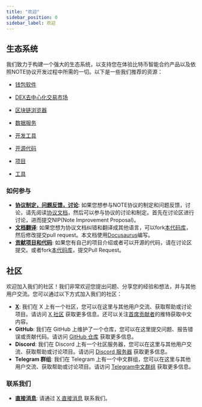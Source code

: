 ```yaml
---
title: "欢迎"
sidebar_position: 0
sidebar_label: 欢迎
---
```


## 生态系统

我们致力于构建一个强大的生态系统，以支持您在体验比特币智能合约产品以及依照NOTE协议开发过程中所需的一切。以下是一些我们推荐的资源：

- [钱包软件](01_infrastructure.md#钱包软件)
- [DEX去中心化交易市场](01_infrastructure.md#dex去中心化交易市场)
- [区块链浏览器](01_infrastructure.md#区块链浏览器)
- [数据服务](01_infrastructure.md#数据服务)
- [开发工具](01_infrastructure.md#开发工具)

- [开源代码](02_projects.md#开源代码示例)
- [项目](02_projects.md#项目)
- [工具](02_projects.md#工具)
  
### 如何参与

- **[协议制定，问题反馈，讨论](https://github.com/orgs/NoteProtocol/discussions)**: 如果您想参与NOTE协议的制定和问题反馈，讨论，请先阅读[协议文档](https://NoteProtocol.org)，然后可以参与协议的讨论和制定。首先在讨论区进行讨论，进而提交NIP(Note Improvement Proposal)。
- **[文档翻译](https://github.com/NoteProtocol/protocol)**: 如果您想为协议文档纠错和翻译成其他语言，可以fork[本代码库](https://github.com/NoteProtocol/protocol)，然后修改提交pull request。本文档使用[Docusaurus](https://docusaurus.io/)编写。
- **[贡献项目和代码](https://github.com/orgs/NoteProtocol/discussions)**: 如果您有自己的项目介绍或者可以开源的代码，请在讨论区提交。或者fork[本代码库](https://github.com/NoteProtocol/protocol)，提交Pull Request。

## 社区

欢迎加入我们的社区！我们非常欢迎您提出问题、分享您的经验和想法，并与其他用户交流。您可以通过以下方式加入我们的社区：

- **[X](https://x.com/NoteProtocol)**: 我们在 X 上有一个社区，您可以在这里与其他用户交流、获取帮助或讨论项目。请访问 [X 社区](https://x.com/NoteProtocol) 获取更多信息。还可以关注[首席贡献者](https://x.com/lilong)的推特获取中文内容。
- **GitHub**: 我们在 GitHub 上维护了一个仓库，您可以在这里提交问题、报告错误或贡献代码。请访问 [GitHub 仓库](https://github.com/NoteProtocol) 获取更多信息。
- **Discord**: 我们在 Discord 上有一个社区服务器，您可以在这里与其他用户交流、获取帮助或讨论项目。请访问 [Discord 服务器](https://discord.gg/tGBHKDPkF5) 获取更多信息。
- **Telegram 群组**: 我们在 Telegram 上有一个中文群组，您可以在这里与其他用户交流、获取帮助或讨论项目。请访问 [Telegram中文群组](https://t.me/NoteProtocol_org) 获取更多信息。

### 联系我们

- **[直接消息](https://x.com/NoteProtocol)**: 请通过 [X 直接消息](https://x.com/NoteProtocol) 联系我们。
